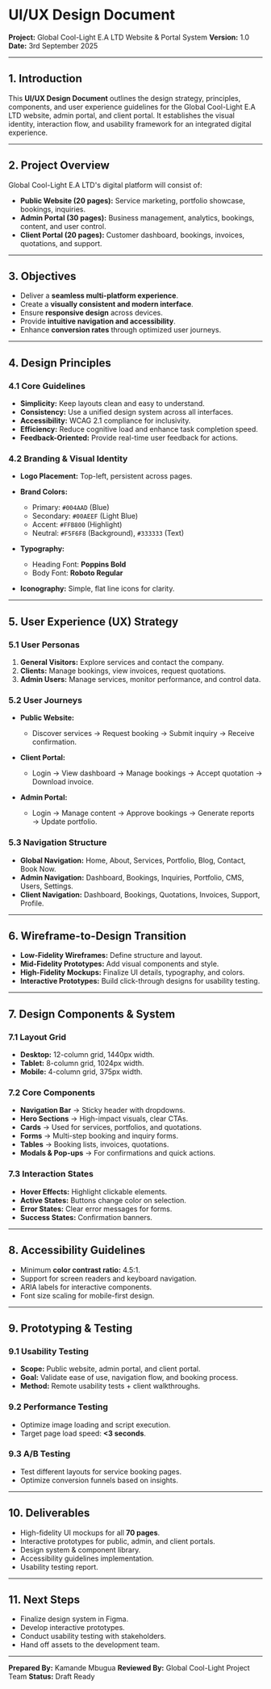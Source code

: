 # UI/UX Design Document

**Project:** Global Cool-Light E.A LTD Website & Portal System
**Version:** 1.0
**Date:** 3rd September 2025

---

## 1. Introduction

This **UI/UX Design Document** outlines the design strategy, principles, components, and user experience guidelines for the Global Cool-Light E.A LTD website, admin portal, and client portal. It establishes the visual identity, interaction flow, and usability framework for an integrated digital experience.

---

## 2. Project Overview

Global Cool-Light E.A LTD's digital platform will consist of:

* **Public Website (20 pages):** Service marketing, portfolio showcase, bookings, inquiries.
* **Admin Portal (30 pages):** Business management, analytics, bookings, content, and user control.
* **Client Portal (20 pages):** Customer dashboard, bookings, invoices, quotations, and support.

---

## 3. Objectives

* Deliver a **seamless multi-platform experience**.
* Create a **visually consistent and modern interface**.
* Ensure **responsive design** across devices.
* Provide **intuitive navigation and accessibility**.
* Enhance **conversion rates** through optimized user journeys.

---

## 4. Design Principles

### 4.1 Core Guidelines

* **Simplicity:** Keep layouts clean and easy to understand.
* **Consistency:** Use a unified design system across all interfaces.
* **Accessibility:** WCAG 2.1 compliance for inclusivity.
* **Efficiency:** Reduce cognitive load and enhance task completion speed.
* **Feedback-Oriented:** Provide real-time user feedback for actions.

### 4.2 Branding & Visual Identity

* **Logo Placement:** Top-left, persistent across pages.
* **Brand Colors:**

  * Primary: `#004AAD` (Blue)
  * Secondary: `#00AEEF` (Light Blue)
  * Accent: `#FFB800` (Highlight)
  * Neutral: `#F5F6F8` (Background), `#333333` (Text)
* **Typography:**

  * Heading Font: **Poppins Bold**
  * Body Font: **Roboto Regular**
* **Iconography:** Simple, flat line icons for clarity.

---

## 5. User Experience (UX) Strategy

### 5.1 User Personas

1. **General Visitors:** Explore services and contact the company.
2. **Clients:** Manage bookings, view invoices, request quotations.
3. **Admin Users:** Manage services, monitor performance, and control data.

### 5.2 User Journeys

* **Public Website:**

  * Discover services → Request booking → Submit inquiry → Receive confirmation.
* **Client Portal:**

  * Login → View dashboard → Manage bookings → Accept quotation → Download invoice.
* **Admin Portal:**

  * Login → Manage content → Approve bookings → Generate reports → Update portfolio.

### 5.3 Navigation Structure

* **Global Navigation:** Home, About, Services, Portfolio, Blog, Contact, Book Now.
* **Admin Navigation:** Dashboard, Bookings, Inquiries, Portfolio, CMS, Users, Settings.
* **Client Navigation:** Dashboard, Bookings, Quotations, Invoices, Support, Profile.

---

## 6. Wireframe-to-Design Transition

* **Low-Fidelity Wireframes:** Define structure and layout.
* **Mid-Fidelity Prototypes:** Add visual components and style.
* **High-Fidelity Mockups:** Finalize UI details, typography, and colors.
* **Interactive Prototypes:** Build click-through designs for usability testing.

---

## 7. Design Components & System

### 7.1 Layout Grid

* **Desktop:** 12-column grid, 1440px width.
* **Tablet:** 8-column grid, 1024px width.
* **Mobile:** 4-column grid, 375px width.

### 7.2 Core Components

* **Navigation Bar** → Sticky header with dropdowns.
* **Hero Sections** → High-impact visuals, clear CTAs.
* **Cards** → Used for services, portfolios, and quotations.
* **Forms** → Multi-step booking and inquiry forms.
* **Tables** → Booking lists, invoices, quotations.
* **Modals & Pop-ups** → For confirmations and quick actions.

### 7.3 Interaction States

* **Hover Effects:** Highlight clickable elements.
* **Active States:** Buttons change color on selection.
* **Error States:** Clear error messages for forms.
* **Success States:** Confirmation banners.

---

## 8. Accessibility Guidelines

* Minimum **color contrast ratio:** 4.5:1.
* Support for screen readers and keyboard navigation.
* ARIA labels for interactive components.
* Font size scaling for mobile-first design.

---

## 9. Prototyping & Testing

### 9.1 Usability Testing

* **Scope:** Public website, admin portal, and client portal.
* **Goal:** Validate ease of use, navigation flow, and booking process.
* **Method:** Remote usability tests + client walkthroughs.

### 9.2 Performance Testing

* Optimize image loading and script execution.
* Target page load speed: **<3 seconds**.

### 9.3 A/B Testing

* Test different layouts for service booking pages.
* Optimize conversion funnels based on insights.

---

## 10. Deliverables

* High-fidelity UI mockups for all **70 pages**.
* Interactive prototypes for public, admin, and client portals.
* Design system & component library.
* Accessibility guidelines implementation.
* Usability testing report.

---

## 11. Next Steps

* Finalize design system in Figma.
* Develop interactive prototypes.
* Conduct usability testing with stakeholders.
* Hand off assets to the development team.

---

**Prepared By:** Kamande Mbugua
**Reviewed By:** Global Cool-Light Project Team
**Status:** Draft Ready

